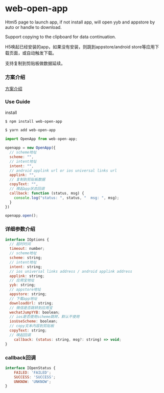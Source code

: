# web-open-app
Html5 page to launch app, if not install app, will open yyb and appstore by auto or handle  to download.

Support copying to the clipboard for data continuation.

H5唤起已经安装的app，如果没有安装，则跳到appstore/android store等应用下载页面，或自动触发下载。

支持复制到剪贴板做数据延续。

### 方案介绍
[方案介绍](./guide.md)

### Use Guide
install
```bash
$ npm install web-open-app

$ yarn add web-open-app
````

```js
import OpenApp from web-open-app;

openapp = new OpenApp({
  // scheme地址
  scheme: "",
  // intent地址
  intent: "",
  // android applink url or ios universal links url
  applink: "",
  // 复制到剪贴板数据
  copyText: "",
  // 唤起app状态回调
  callback: function (status, msg) {
    console.log("status: ", status, "  msg: ", msg);
  }
})

openapp.open();
```

### 详细参数介绍

```js
interface IOptions {
  // 超时时间
  timeout: number;
  // scheme地址
  scheme: string;
  // intent地址
  intent: string;
  // ios universal links address / android applink address
  applink: string;
  // 应用宝地址
  yyb: string;
  // appstore地址
  appstore: string;
  // 下载app地址
  downloadUrl: string;
  // 微信是否跳转到应用宝
  wechatJumpYYB: boolean;
  // ios是否使用scheme跳转，默认不使用
  iosUseScheme: boolean;
  // copy文本内容到剪贴板
  copyText: string;
  // 唤起回调
	callback: (status: string, msg?: string) => void;
}
```

### callback回调
```js
interface IOpenStatus {
	FAILED: 'FAILED';
	SUCCESS: 'SUCCESS';
	UNKNOW: 'UNKNOW';
}
```

